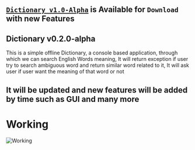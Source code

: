 
## [`Dictionary_v1.0-Alpha`](https://github.com/Dev-Hooman/Dictionary/tree/v1.0) is Available for `Download` with new Features

## Dictionary v0.2.0-alpha
This is a simple offline Dictionary, a console based application, through which we can search English Words meaning, It will return exception if user try to search ambiguous word and return similar word related to it, It will ask user if user want the meaning of that word or not
## It will be updated and new features will be added by time such as GUI and many more
# Working

![Working](https://user-images.githubusercontent.com/80707427/155804711-7a730b6a-57f6-4a7d-8f0d-576ac44baf8e.gif)


## 

